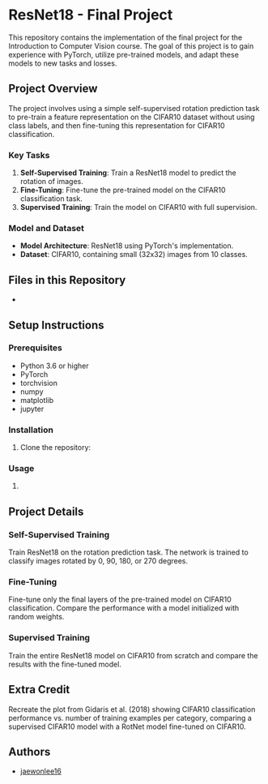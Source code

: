 # ResNet18 - Final Project

This repository contains the implementation of the final project for the Introduction to Computer Vision course. The goal of this project is to gain experience with PyTorch, utilize pre-trained models, and adapt these models to new tasks and losses.

## Project Overview

The project involves using a simple self-supervised rotation prediction task to pre-train a feature representation on the CIFAR10 dataset without using class labels, and then fine-tuning this representation for CIFAR10 classification.

### Key Tasks

1. **Self-Supervised Training**: Train a ResNet18 model to predict the rotation of images.
2. **Fine-Tuning**: Fine-tune the pre-trained model on the CIFAR10 classification task.
3. **Supervised Training**: Train the model on CIFAR10 with full supervision.

### Model and Dataset

- **Model Architecture**: ResNet18 using PyTorch's implementation.
- **Dataset**: CIFAR10, containing small (32x32) images from 10 classes.

## Files in this Repository

- 

## Setup Instructions

### Prerequisites

- Python 3.6 or higher
- PyTorch
- torchvision
- numpy
- matplotlib
- jupyter

### Installation

1. Clone the repository:


### Usage

1. 

## Project Details

### Self-Supervised Training

Train ResNet18 on the rotation prediction task. The network is trained to classify images rotated by 0, 90, 180, or 270 degrees.

### Fine-Tuning

Fine-tune only the final layers of the pre-trained model on CIFAR10 classification. Compare the performance with a model initialized with random weights.

### Supervised Training

Train the entire ResNet18 model on CIFAR10 from scratch and compare the results with the fine-tuned model.

## Extra Credit

Recreate the plot from Gidaris et al. (2018) showing CIFAR10 classification performance vs. number of training examples per category, comparing a supervised CIFAR10 model with a RotNet model fine-tuned on CIFAR10.


## Authors

- [jaewonlee16](https://github.com/jaewonlee16)
